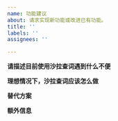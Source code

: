 ```yaml
---
name: 功能建议
about: 请求实现新功能或改进已有功能。
title: ''
labels: ''
assignees: ''

---
```


<!--
反馈前请确保已阅读
反馈前请确保已阅读
反馈前请确保已阅读

- 使用说明：https://github.com/crimx/ext-saladict/wiki
- 常见问题以及答复：https://github.com/crimx/ext-saladict/wiki/Q&A

请根据模板描述问题，以便别人理解、定位和解决问题。
请根据模板描述问题，以便别人理解、定位和解决问题。
请根据模板描述问题，以便别人理解、定位和解决问题。
-->

<!-- 这是隐藏的信息 -->
<!-- 👆这样括起来的信息将被隐藏，填写时注意不要写在里面，也可以整个删掉无所谓。 -->

**请描述目前使用沙拉查词遇到什么不便**
<!-- 清晰描述使用过程中遇到的问题 -->



**理想情况下，沙拉查词应该怎么做**
<!-- 清晰描述期待发生的行为 -->



**替代方案**
<!-- 如果你已经有了能用的替代方案，或者对沙拉查词具体如何实现有建议 -->



**额外信息**
<!-- 更多有助于理解问题的描述和资料 -->


